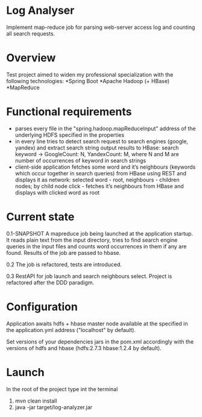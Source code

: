 Log Analyser
============


Implement map-reduce job for parsing web-server access log and counting all search requests.

Overview
=======================

Test project aimed to widen my professional specialization with the following technologies:
*Spring Boot
*Apache Hadoop (+ HBase)
*MapReduce


Functional requirements
=======================

* parses every file in the "spring.hadoop.mapReduceInput" address of the underlying HDFS specified in the properties
* in every line tries to detect search request to search engines (google, yandex) and extract search string
  output results to HBase: search keyword -> GoogleCount: N, YandexCount: M, where N and M are number of occurrences
  of keyword in search strings
* client-side application fetches some word and it’s neighbours (keywords which occur together in search queries)
  from HBase using REST and displays it as network: selected word - root, neighbours - children nodes;
  by child node click - fetches it’s neighbours from HBase and displays with clicked word as root


Current state
========================

0.1-SNAPSHOT
A mapreduce job being launched at the application startup. It reads plain text from the input directory, tries to find
search engine queries in the input files and counts word occurrences in them if any are found.
Results of the job are passed to hbase.

0.2
The job is refactored, tests are introduced.

0.3
RestAPI for job launch and search neighbours select. Project is refactored after the DDD paradigm.

Configuration
========================

Application awaits hdfs + hbase master node available at the specified in the application.yml address
("localhost" by default).

Set versions of your dependencies jars in the pom.xml accordingly with the versions of hdfs and hbase
(hdfs:2.7.3 hbase:1.2.4 by default).

Launch
========================

In the root of the project type int the terminal

1) mvn clean install
2) java -jar target/log-analyzer.jar